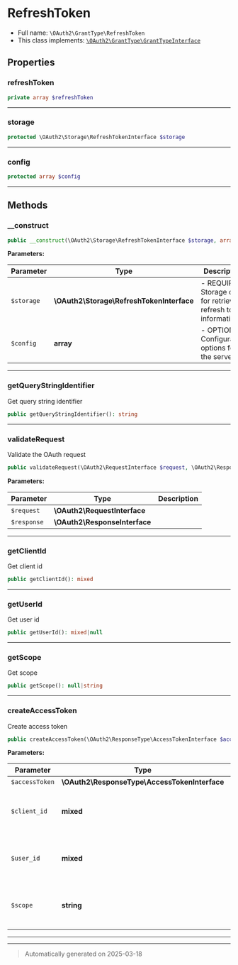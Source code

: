 
# RefreshToken





* Full name: `\OAuth2\GrantType\RefreshToken`
* This class implements:
[`\OAuth2\GrantType\GrantTypeInterface`](./GrantTypeInterface.md)



## Properties


### refreshToken



```php
private array $refreshToken
```






***

### storage



```php
protected \OAuth2\Storage\RefreshTokenInterface $storage
```






***

### config



```php
protected array $config
```






***

## Methods


### __construct



```php
public __construct(\OAuth2\Storage\RefreshTokenInterface $storage, array $config = array()): mixed
```








**Parameters:**

| Parameter | Type | Description |
|-----------|------|-------------|
| `$storage` | **\OAuth2\Storage\RefreshTokenInterface** | - REQUIRED Storage class for retrieving refresh token information |
| `$config` | **array** | - OPTIONAL Configuration options for the server |





***

### getQueryStringIdentifier

Get query string identifier

```php
public getQueryStringIdentifier(): string
```












***

### validateRequest

Validate the OAuth request

```php
public validateRequest(\OAuth2\RequestInterface $request, \OAuth2\ResponseInterface $response): bool|mixed|null
```








**Parameters:**

| Parameter | Type | Description |
|-----------|------|-------------|
| `$request` | **\OAuth2\RequestInterface** |  |
| `$response` | **\OAuth2\ResponseInterface** |  |





***

### getClientId

Get client id

```php
public getClientId(): mixed
```












***

### getUserId

Get user id

```php
public getUserId(): mixed|null
```












***

### getScope

Get scope

```php
public getScope(): null|string
```












***

### createAccessToken

Create access token

```php
public createAccessToken(\OAuth2\ResponseType\AccessTokenInterface $accessToken, mixed $client_id, mixed $user_id, string $scope): array
```








**Parameters:**

| Parameter | Type | Description |
|-----------|------|-------------|
| `$accessToken` | **\OAuth2\ResponseType\AccessTokenInterface** |  |
| `$client_id` | **mixed** | - client identifier related to the access token. |
| `$user_id` | **mixed** | - user id associated with the access token |
| `$scope` | **string** | - scopes to be stored in space-separated string. |





***


***
> Automatically generated on 2025-03-18
